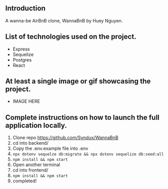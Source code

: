 ## Introduction
A wanna-be AirBnB clone, WannaBnB by Huey Nguyen.

## List of technologies used on the project.
- Express
- Sequelize
- Postgres
- React

## At least a single image or gif showcasing the project.
- IMAGE HERE

## Complete instructions on how to launch the full application locally.
1. Clone repo https://github.com/Syndux/WannaBnB
2. cd into backend/
3. Copy the .env.example file into .env
4. ```npx dotenv sequelze db:migrate && npx dotenv sequelize db:seed:all```
5. ```npm install && npm start```
6. Open another terminal
7. cd into frontend/
8. ```npm install && npm start```
9. completed!
